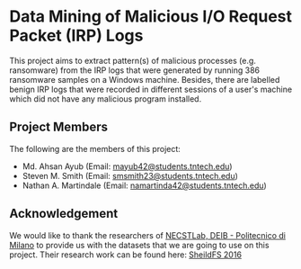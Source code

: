 # Data Mining of Malicious I/O Request Packet (IRP) Logs

This project aims to extract pattern(s) of malicious processes (e.g. ransomware) from the IRP logs that were generated by running 386 ransomware samples on a Windows machine. Besides, there are labelled benign IRP logs that were recorded in different sessions of a user's machine which did not have any malicious program installed.

## Project Members

The following are the members of this project:
* Md. Ahsan Ayub (Email: mayub42@students.tntech.edu)
* Steven M. Smith (Email: smsmith23@students.tntech.edu)
* Nathan A. Martindale (Email: namartinda42@students.tntech.edu)

## Acknowledgement

We would like to thank the researchers of [NECSTLab, DEIB - Politecnico di Milano](http://shieldfs.necst.it) to provide us with the datasets that we are going to use on this project. Their research work can be found here: [SheildFS 2016](https://dl.acm.org/doi/pdf/10.1145/2991079.2991110)